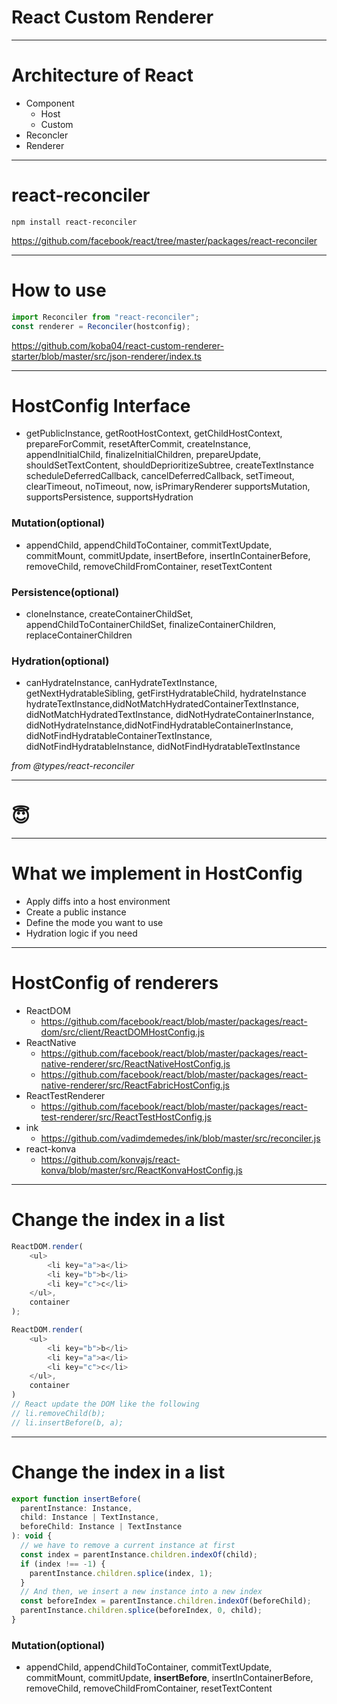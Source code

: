 # React Custom Renderer

---------------

# Architecture of React

- Component
    - Host
    - Custom
- Reconcler
- Renderer

---------------

# react-reconciler

```shell
npm install react-reconciler
```

https://github.com/facebook/react/tree/master/packages/react-reconciler


---------------

# How to use

```js
import Reconciler from "react-reconciler";
const renderer = Reconciler(hostconfig);
```

https://github.com/koba04/react-custom-renderer-starter/blob/master/src/json-renderer/index.ts

---------------

# HostConfig Interface

- getPublicInstance, getRootHostContext, getChildHostContext, prepareForCommit, resetAfterCommit, createInstance, appendInitialChild, finalizeInitialChildren, prepareUpdate, shouldSetTextContent, shouldDeprioritizeSubtree, createTextInstance scheduleDeferredCallback, cancelDeferredCallback, setTimeout, clearTimeout, noTimeout, now, isPrimaryRenderer supportsMutation, supportsPersistence, supportsHydration


### Mutation(optional)
- appendChild, appendChildToContainer, commitTextUpdate, commitMount, commitUpdate, insertBefore, insertInContainerBefore, removeChild, removeChildFromContainer,  resetTextContent


### Persistence(optional)
- cloneInstance, createContainerChildSet, appendChildToContainerChildSet, finalizeContainerChildren, replaceContainerChildren


### Hydration(optional)
- canHydrateInstance, canHydrateTextInstance, getNextHydratableSibling, getFirstHydratableChild, hydrateInstance hydrateTextInstance,didNotMatchHydratedContainerTextInstance, didNotMatchHydratedTextInstance, didNotHydrateContainerInstance, didNotHydrateInstance,didNotFindHydratableContainerInstance, didNotFindHydratableContainerTextInstance, didNotFindHydratableInstance, didNotFindHydratableTextInstance

*from @types/react-reconciler*

---------------

# 😇

---------------

# What we implement in HostConfig

- Apply diffs into a host environment
- Create a public instance
- Define the mode you want to use
- Hydration logic if you need

----------------------

# HostConfig of renderers

- ReactDOM
    - https://github.com/facebook/react/blob/master/packages/react-dom/src/client/ReactDOMHostConfig.js
- ReactNative
    - https://github.com/facebook/react/blob/master/packages/react-native-renderer/src/ReactNativeHostConfig.js
    - https://github.com/facebook/react/blob/master/packages/react-native-renderer/src/ReactFabricHostConfig.js
- ReactTestRenderer
    - https://github.com/facebook/react/blob/master/packages/react-test-renderer/src/ReactTestHostConfig.js
- ink
    - https://github.com/vadimdemedes/ink/blob/master/src/reconciler.js
- react-konva
    - https://github.com/konvajs/react-konva/blob/master/src/ReactKonvaHostConfig.js

----------------------

# Change the index in a list

```js
ReactDOM.render(
    <ul>
        <li key="a">a</li>
        <li key="b">b</li>
        <li key="c">c</li>
    </ul>,
    container
);

ReactDOM.render(
    <ul>
        <li key="b">b</li>
        <li key="a">a</li>
        <li key="c">c</li>
    </ul>,
    container
)
// React update the DOM like the following
// li.removeChild(b);
// li.insertBefore(b, a);
```

----------------------

# Change the index in a list

```js
export function insertBefore(
  parentInstance: Instance,
  child: Instance | TextInstance,
  beforeChild: Instance | TextInstance
): void {
  // we have to remove a current instance at first
  const index = parentInstance.children.indexOf(child);
  if (index !== -1) {
    parentInstance.children.splice(index, 1);
  }
  // And then, we insert a new instance into a new index
  const beforeIndex = parentInstance.children.indexOf(beforeChild);
  parentInstance.children.splice(beforeIndex, 0, child);
}
```

### Mutation(optional)
- appendChild, appendChildToContainer, commitTextUpdate, commitMount, commitUpdate, **insertBefore**, insertInContainerBefore, removeChild, removeChildFromContainer,  resetTextContent
